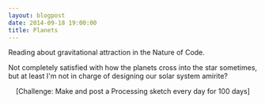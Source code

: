 ```yaml
---
layout: blogpost
date: 2014-09-18 19:00:00
title: Planets
---
```


Reading about gravitational attraction in the Nature of Code.

<canvas data-processing-sources="/Scripts/GravitationalAttraction.pde"></canvas>

Not completely satisfied with how the planets cross into the star sometimes, but at least I'm not in charge of designing our solar system amirite?

<center>[Challenge: Make and post a Processing sketch every day for 100 days]</center>